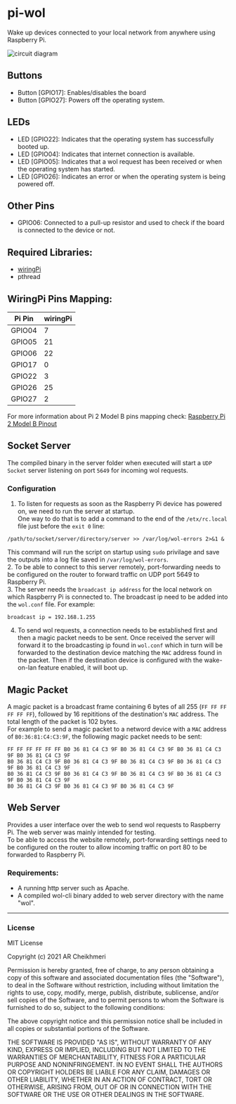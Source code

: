 # pi-wol
Wake up devices connected to your local network from anywhere using Raspberry Pi.

![circuit diagram](imgs/circuit.svg)

## Buttons
* Button [GPIO17]: Enables/disables the board
* Button [GPIO27]: Powers off the operating system.

## LEDs
* LED [GPIO22]: Indicates that the operating system has successfully booted up.
* LED [GPIO04]: Indicates that internet connection is available.
* LED [GPIO05]: Indicates that a wol request has been received or when the operating system has started.
* LED [GPIO26]: Indicates an error or when the operating system is being powered off.

## Other Pins
* GPIO06: Connected to a pull-up resistor and used to check if the board is connected to the device or not.

## Required Libraries:
* [wiringPi](http://wiringpi.com/download-and-install/)
* pthread

## WiringPi Pins Mapping:
Pi Pin | wiringPi
------ | ------
GPIO04 | 7
GPIO05 | 21
GPIO06 | 22
GPIO17 | 0
GPIO22 | 3
GPIO26 | 25
GPIO27 | 2

For more information about Pi 2 Model B pins mapping check:
[Raspberry Pi 2 Model B Pinout](https://learn.sparkfun.com/tutorials/raspberry-gpio/all)

## Socket Server
The compiled binary in the server folder when executed will start a `UDP Socket` server listening on port `5649` for incoming wol requests.  
### Configuration
1. To listen for requests as soon as the Raspberry Pi device has powered on, we need to run the server at startup.  
One way to do that is to add a command to the end of the `/etx/rc.local` file just before the `exit 0` line:  
```
/path/to/socket/server/directory/server >> /var/log/wol-errors 2>&1 &
```
This command will run the script on startup using `sudo` privilage and save the outputs into a log file saved in `/var/log/wol-errors`.  
2. To be able to connect to this server remotely, port-forwarding needs to be configured on the router to forward traffic on UDP port 5649 to Raspberry Pi.  
3. The server needs the `broadcast ip address` for the local network on which Raspberry Pi is connected to. The broadcast ip need to be added into the `wol.conf` file. For example:
```
broadcast ip = 192.168.1.255
```
4. To send wol requests, a connection needs to be established first and then a magic packet needs to be sent. Once received the server will forward it to the broadcasting ip found in `wol.conf` which in turn will be forwarded to the destination device matching the `MAC` address found in the packet. Then if the destination device is configured with the wake-on-lan feature enabled, it will boot up.

## Magic Packet
A magic packet is a broadcast frame containing 6 bytes of all 255 (`FF FF FF FF FF FF`), followed by 16 repititions of the destination's `MAC` address. The total length of the packet is 102 bytes.  
For example to send a magic packet to a netword device with a `MAC` address of `B0:36:81:C4:C3:9F`, the following magic packet needs to be sent:
```
FF FF FF FF FF FF B0 36 81 C4 C3 9F B0 36 81 C4 C3 9F B0 36 81 C4 C3 9F B0 36 81 C4 C3 9F  
B0 36 81 C4 C3 9F B0 36 81 C4 C3 9F B0 36 81 C4 C3 9F B0 36 81 C4 C3 9F B0 36 81 C4 C3 9F  
B0 36 81 C4 C3 9F B0 36 81 C4 C3 9F B0 36 81 C4 C3 9F B0 36 81 C4 C3 9F B0 36 81 C4 C3 9F  
B0 36 81 C4 C3 9F B0 36 81 C4 C3 9F B0 36 81 C4 C3 9F
```

## Web Server
Provides a user interface over the web to send wol requests to Raspberry Pi. The web server was mainly intended for testing.  
To be able to access the website remotely, port-forwarding settings need to be configured on the router to allow incoming traffic on port 80 to be forwarded to Raspberry Pi.  
### Requirements:
* A running http server such as Apache.
* A compiled wol-cli binary added to web server directory with the name "wol".

***

### License
MIT License

Copyright (c) 2021 AR Cheikhmeri

Permission is hereby granted, free of charge, to any person obtaining a copy
of this software and associated documentation files (the "Software"), to deal
in the Software without restriction, including without limitation the rights
to use, copy, modify, merge, publish, distribute, sublicense, and/or sell
copies of the Software, and to permit persons to whom the Software is
furnished to do so, subject to the following conditions:

The above copyright notice and this permission notice shall be included in all
copies or substantial portions of the Software.

THE SOFTWARE IS PROVIDED "AS IS", WITHOUT WARRANTY OF ANY KIND, EXPRESS OR
IMPLIED, INCLUDING BUT NOT LIMITED TO THE WARRANTIES OF MERCHANTABILITY,
FITNESS FOR A PARTICULAR PURPOSE AND NONINFRINGEMENT. IN NO EVENT SHALL THE
AUTHORS OR COPYRIGHT HOLDERS BE LIABLE FOR ANY CLAIM, DAMAGES OR OTHER
LIABILITY, WHETHER IN AN ACTION OF CONTRACT, TORT OR OTHERWISE, ARISING FROM,
OUT OF OR IN CONNECTION WITH THE SOFTWARE OR THE USE OR OTHER DEALINGS IN THE
SOFTWARE.



